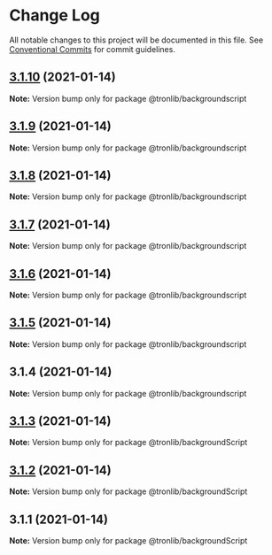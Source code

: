 # Change Log

All notable changes to this project will be documented in this file.
See [Conventional Commits](https://conventionalcommits.org) for commit guidelines.

## [3.1.10](https://github.com/Onotoko/tronlib/compare/@tronlib/backgroundscript@3.1.9...@tronlib/backgroundscript@3.1.10) (2021-01-14)

**Note:** Version bump only for package @tronlib/backgroundscript





## [3.1.9](https://github.com/Onotoko/tronlib/compare/@tronlib/backgroundscript@3.1.8...@tronlib/backgroundscript@3.1.9) (2021-01-14)

**Note:** Version bump only for package @tronlib/backgroundscript





## [3.1.8](https://github.com/Onotoko/tronlib/compare/@tronlib/backgroundscript@3.1.7...@tronlib/backgroundscript@3.1.8) (2021-01-14)

**Note:** Version bump only for package @tronlib/backgroundscript





## [3.1.7](https://github.com/Onotoko/tronlib/compare/@tronlib/backgroundscript@3.1.6...@tronlib/backgroundscript@3.1.7) (2021-01-14)

**Note:** Version bump only for package @tronlib/backgroundscript





## [3.1.6](https://github.com/Onotoko/tronlib/compare/@tronlib/backgroundscript@3.1.5...@tronlib/backgroundscript@3.1.6) (2021-01-14)

**Note:** Version bump only for package @tronlib/backgroundscript





## [3.1.5](https://github.com/Onotoko/tronlib/compare/@tronlib/backgroundscript@3.1.4...@tronlib/backgroundscript@3.1.5) (2021-01-14)

**Note:** Version bump only for package @tronlib/backgroundscript





## 3.1.4 (2021-01-14)

**Note:** Version bump only for package @tronlib/backgroundscript





## [3.1.3](https://github.com/Onotoko/tronlib/compare/@tronlib/backgroundScript@3.1.2...@tronlib/backgroundScript@3.1.3) (2021-01-14)

**Note:** Version bump only for package @tronlib/backgroundScript





## [3.1.2](https://github.com/Onotoko/tronlib/compare/@tronlib/backgroundScript@3.1.1...@tronlib/backgroundScript@3.1.2) (2021-01-14)

**Note:** Version bump only for package @tronlib/backgroundScript





## 3.1.1 (2021-01-14)

**Note:** Version bump only for package @tronlib/backgroundScript
